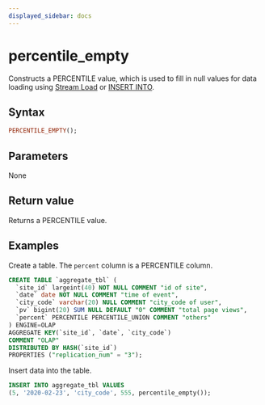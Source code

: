 ```yaml
---
displayed_sidebar: docs
---
```


# percentile_empty

Constructs a PERCENTILE value, which is used to fill in null values for data loading using [Stream Load](../../../loading/StreamLoad.md) or [INSERT INTO](../../../loading/InsertInto.md).

## Syntax

```Haskell
PERCENTILE_EMPTY();
```

## Parameters

None

## Return value

Returns a PERCENTILE value.

## Examples

Create a table. The `percent` column is a PERCENTILE column.

```sql
CREATE TABLE `aggregate_tbl` (
  `site_id` largeint(40) NOT NULL COMMENT "id of site",
  `date` date NOT NULL COMMENT "time of event",
  `city_code` varchar(20) NULL COMMENT "city_code of user",
  `pv` bigint(20) SUM NULL DEFAULT "0" COMMENT "total page views",
  `percent` PERCENTILE PERCENTILE_UNION COMMENT "others"
) ENGINE=OLAP
AGGREGATE KEY(`site_id`, `date`, `city_code`)
COMMENT "OLAP"
DISTRIBUTED BY HASH(`site_id`)
PROPERTIES ("replication_num" = "3");
```

Insert data into the table.

```sql
INSERT INTO aggregate_tbl VALUES
(5, '2020-02-23', 'city_code', 555, percentile_empty());
```
